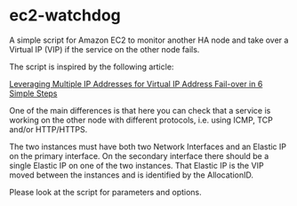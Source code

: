 ec2-watchdog
============

A simple script for Amazon EC2 to monitor another HA node and take over a Virtual IP (VIP) if the service on the other node fails.

The script is inspired by the following article:

[Leveraging Multiple IP Addresses for Virtual IP Address Fail-over in 6 Simple Steps](http://aws.amazon.com/articles/2127188135977316)

One of the main differences is that here you can check that a service is working on the other node with different protocols, i.e. using ICMP, TCP and/or HTTP/HTTPS.

The two instances must have both two Network Interfaces and an Elastic IP on the primary interface.
On the secondary interface there should be a single Elastic IP on one of the two instances.
That Elastic IP is the VIP moved between the instances and is identified by the AllocationID.

Please look at the script for parameters and options.
